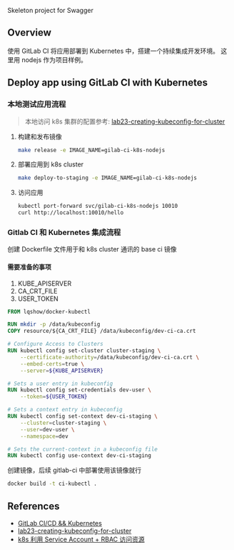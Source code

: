 Skeleton project for Swagger

## Overview
使用 GitLab CI 将应用部署到 Kubernetes 中，搭建一个持续集成开发环境。
这里用 nodejs 作为项目样例。

## Deploy app using GitLab CI with Kubernetes

### 本地测试应用流程

> 本地访问 k8s 集群的配置参考: [lab23-creating-kubeconfig-for-cluster](https://github.com/lqshow/k8s-labs/tree/master/lab23-creating-kubeconfig-for-cluster)

1. 构建和发布镜像

   ```bash
   make release -e IMAGE_NAME=gilab-ci-k8s-nodejs
   ```

2. 部署应用到 k8s cluster

   ```bash
   make deploy-to-staging -e IMAGE_NAME=gilab-ci-k8s-nodejs
   ```

3. 访问应用

   ```bash
   kubectl port-forward svc/gilab-ci-k8s-nodejs 10010
   curl http://localhost:10010/hello
   ```

### Gitlab CI 和 Kubernetes 集成流程

创建 Dockerfile 文件用于和 k8s cluster 通讯的 base ci  镜像

#### 需要准备的事项

1. KUBE_APISERVER
2. CA_CRT_FILE
3. USER_TOKEN

```dockerfile
FROM lqshow/docker-kubectl

RUN mkdir -p /data/kubeconfig
COPY resource/${CA_CRT_FILE} /data/kubeconfig/dev-ci-ca.crt

# Configure Access to Clusters
RUN kubectl config set-cluster cluster-staging \
	--certificate-authority=/data/kubeconfig/dev-ci-ca.crt \
	--embed-certs=true \
	--server=${KUBE_APISERVER}

# Sets a user entry in kubeconfig
RUN kubectl config set-credentials dev-user \
    --token=${USER_TOKEN}

# Sets a context entry in kubeconfig
RUN kubectl config set-context dev-ci-staging \
    --cluster=cluster-staging \
    --user=dev-user \
    --namespace=dev

# Sets the current-context in a kubeconfig file
RUN kubectl config use-context dev-ci-staging
```

创建镜像，后续 gitlab-ci 中部署使用该镜像就行

```bash
docker build -t ci-kubectl .
```

## References
- [GitLab CI/CD && Kubernetes](https://medium.com/nosebit/gitlab-ci-cd-kubernetes-65eec29d0555)
-  [lab23-creating-kubeconfig-for-cluster](https://github.com/lqshow/k8s-labs/tree/master/lab23-creating-kubeconfig-for-cluster)
- [k8s 利用 Service Account + RBAC 访问资源](https://github.com/lqshow/notes/issues/45)
